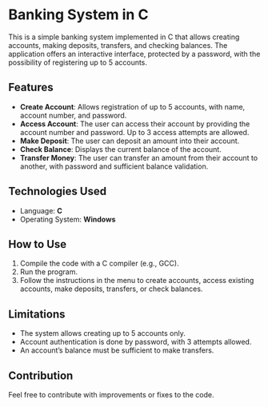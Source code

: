 # Banking System in C

This is a simple banking system implemented in C that allows creating accounts, making deposits, transfers, and checking balances. The application offers an interactive interface, protected by a password, with the possibility of registering up to 5 accounts.

## Features

- **Create Account**: Allows registration of up to 5 accounts, with name, account number, and password.
- **Access Account**: The user can access their account by providing the account number and password. Up to 3 access attempts are allowed.
- **Make Deposit**: The user can deposit an amount into their account.
- **Check Balance**: Displays the current balance of the account.
- **Transfer Money**: The user can transfer an amount from their account to another, with password and sufficient balance validation.

## Technologies Used

- Language: **C**
- Operating System: **Windows**

## How to Use

1. Compile the code with a C compiler (e.g., GCC).
2. Run the program.
3. Follow the instructions in the menu to create accounts, access existing accounts, make deposits, transfers, or check balances.

## Limitations

- The system allows creating up to 5 accounts only.
- Account authentication is done by password, with 3 attempts allowed.
- An account’s balance must be sufficient to make transfers.

## Contribution

Feel free to contribute with improvements or fixes to the code.
